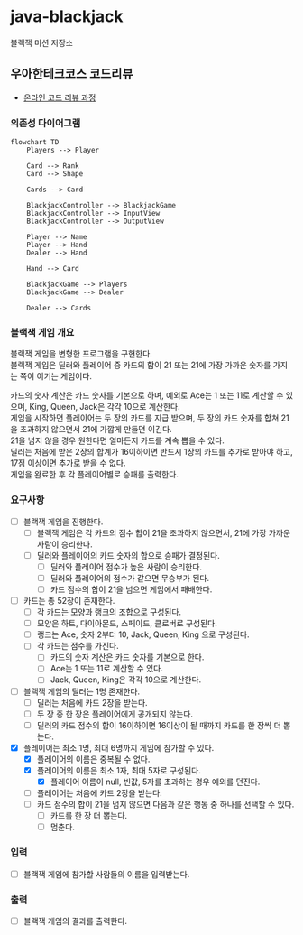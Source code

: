 # java-blackjack

블랙잭 미션 저장소

## 우아한테크코스 코드리뷰

- [온라인 코드 리뷰 과정](https://github.com/woowacourse/woowacourse-docs/blob/master/maincourse/README.md)

### 의존성 다이어그램

```mermaid
flowchart TD
    Players --> Player

    Card --> Rank
    Card --> Shape

    Cards --> Card

    BlackjackController --> BlackjackGame
    BlackjackController --> InputView
    BlackjackController --> OutputView

    Player --> Name
    Player --> Hand
    Dealer --> Hand

    Hand --> Card

    BlackjackGame --> Players
    BlackjackGame --> Dealer

    Dealer --> Cards 
```

### 블랙잭 게임 개요

블랙잭 게임을 변형한 프로그램을 구현한다.   
블랙잭 게임은 딜러와 플레이어 중 카드의 합이 21 또는 21에 가장 가까운 숫자를 가지는 쪽이 이기는 게임이다.

카드의 숫자 계산은 카드 숫자를 기본으로 하며, 예외로 Ace는 1 또는 11로 계산할 수 있으며, King, Queen, Jack은 각각 10으로 계산한다.  
게임을 시작하면 플레이어는 두 장의 카드를 지급 받으며, 두 장의 카드 숫자를 합쳐 21을 초과하지 않으면서 21에 가깝게 만들면 이긴다.   
21을 넘지 않을 경우 원한다면 얼마든지 카드를 계속 뽑을 수 있다.  
딜러는 처음에 받은 2장의 합계가 16이하이면 반드시 1장의 카드를 추가로 받아야 하고, 17점 이상이면 추가로 받을 수 없다.  
게임을 완료한 후 각 플레이어별로 승패를 출력한다.

### 요구사항

- [ ] 블랙잭 게임을 진행한다.
    - [ ] 블랙잭 게임은 각 카드의 점수 합이 21을 초과하지 않으면서, 21에 가장 가까운 사람이 승리한다.
    - [ ] 딜러와 플레이어의 카드 숫자의 합으로 승패가 결정된다.
        - [ ] 딜러와 플레이어 점수가 높은 사람이 승리한다.
        - [ ] 딜러와 플레이어의 점수가 같으면 무승부가 된다.
        - [ ] 카드 점수의 합이 21을 넘으면 게임에서 패배한다.

- [ ] 카드는 총 52장이 존재한다.
    - [ ] 각 카드는 모양과 랭크의 조합으로 구성된다.
    - [ ] 모양은 하트, 다이아몬드, 스페이드, 클로버로 구성된다.
    - [ ] 랭크는 Ace, 숫자 2부터 10, Jack, Queen, King 으로 구성된다.
    - [ ] 각 카드는 점수를 가진다.
        - [ ] 카드의 숫자 계산은 카드 숫자를 기본으로 한다.
        - [ ] Ace는 1 또는 11로 계산할 수 있다.
        - [ ] Jack, Queen, King은 각각 10으로 계산한다.

- [ ] 블랙잭 게임의 딜러는 1명 존재한다.
    - [ ] 딜러는 처음에 카드 2장을 받는다.
    - [ ] 두 장 중 한 장은 플레이어에게 공개되지 않는다.
    - [ ] 딜러의 카드 점수의 합이 16이하이면 16이상이 될 때까지 카드를 한 장씩 더 뽑는다.

- [x] 플레이어는 최소 1명, 최대 6명까지 게임에 참가할 수 있다.
    - [x] 플레이어의 이름은 중복될 수 없다.
    - [x] 플레이어의 이름은 최소 1자, 최대 5자로 구성된다.
        - [x] 플레이어 이름이 null, 빈값, 5자를 초과하는 경우 예외를 던진다.
    - [ ] 플레이어는 처음에 카드 2장을 받는다.
    - [ ] 카드 점수의 합이 21을 넘지 않으면 다음과 같은 행동 중 하나를 선택할 수 있다.
        - [ ] 카드를 한 장 더 뽑는다.
        - [ ] 멈춘다.

### 입력

- [ ] 블랙잭 게임에 참가할 사람들의 이름을 입력받는다.

### 출력

- [ ] 블랙잭 게임의 결과를 출력한다.
